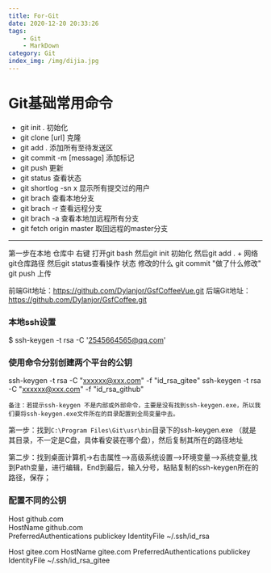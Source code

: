```yaml
---
title: For-Git
date: 2020-12-20 20:33:26
tags: 
    - Git
    - MarkDown
category: Git
index_img: /img/dijia.jpg
---
```

# Git基础常用命令

* git init . 初始化
* git clone [url] 克隆
* git add . 添加所有至待发送区
* git commit -m [message] 添加标记
* git push 更新
* git status 查看状态
* git shortlog -sn x 显示所有提交过的用户
* git brach 查看本地分支
* git brach -r 查看远程分支
* git brach -a 查看本地加远程所有分支
* git fetch origin master 取回远程的master分支

------

第一步在本地 仓库中 右键 打开git bash
然后git init 初始化
然后git add . + 网络git仓库路径
然后git status查看操作 状态 修改的什么
git commit "做了什么修改"
git push 上传

前端Git地址：https://github.com/Dylanjor/GsfCoffeeVue.git
后端Git地址：https://github.com/Dylanjor/GsfCoffee.git

###  本地ssh设置 

$ ssh-keygen -t rsa -C '2545664565@qq.com'

### 使用命令分别创建两个平台的公钥

ssh-keygen -t rsa -C "xxxxxx@xxx.com" -f "id_rsa_gitee"
ssh-keygen -t rsa -C "xxxxxx@xxx.com" -f "id_rsa_github"

```备注：若提示ssh-keygen 不是内部或外部命令，主要是没有找到ssh-keygen.exe，所以我们要将ssh-keygen.exe文件所在的目录配置到全局变量中去。```

第一步：找到`C:\Program Files\Git\usr\bin`目录下的ssh-keygen.exe （就是其目录，不一定是C盘，具体看安装在哪个盘），然后复制其所在的路径地址

第二步：找到桌面计算机->右击属性–>高级系统设置–>环境变量–>系统变量,找到Path变量，进行编辑，End到最后，输入分号，粘贴复制的ssh-keygen所在的路径，保存；

### 配置不同的公钥

Host github.com  
    HostName github.com  
    PreferredAuthentications publickey 
    IdentityFile ~/.ssh/id_rsa

Host gitee.com
    HostName gitee.com
    PreferredAuthentications publickey 
    IdentityFile ~/.ssh/id_rsa_gitee

